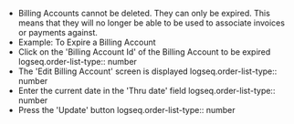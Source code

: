 - Billing Accounts cannot be deleted.
  They can only be expired.
  This means that they will no longer be able to be used to associate invoices or payments against.
- Example: To Expire a Billing Account
- Click on the 'Billing Account Id' of the Billing Account to be expired
  logseq.order-list-type:: number
- The 'Edit Billing Account' screen is displayed
  logseq.order-list-type:: number
- Enter the current date in the 'Thru date' field
  logseq.order-list-type:: number
- Press the 'Update' button
  logseq.order-list-type:: number